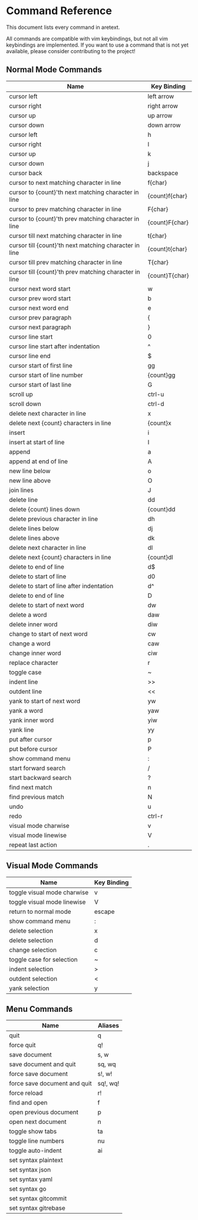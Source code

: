 Command Reference
=================

This document lists every command in aretext.

All commands are compatible with vim keybindings, but not all vim keybindings are implemented. If you want to use a command that is not yet available, please consider contributing to the project!

Normal Mode Commands
--------------------

| Name                                                     | Key Binding        |
|----------------------------------------------------------|--------------------|
| cursor left                                              | left arrow         |
| cursor right                                             | right arrow        |
| cursor up                                                | up arrow           |
| cursor down                                              | down arrow         |
| cursor left                                              | h                  |
| cursor right                                             | l                  |
| cursor up                                                | k                  |
| cursor down                                              | j                  |
| cursor back                                              | backspace          |
| cursor to next matching character in line                | f\{char\}          |
| cursor to \{count\}'th next matching character in line   | \{count\}f\{char\} |
| cursor to prev matching character in line                | F\{char\}          |
| cursor to \{count\}'th prev matching character in line   | \{count\}F\{char\} |
| cursor till next matching character in line              | t\{char\}          |
| cursor till \{count\}'th next matching character in line | \{count\}t\{char\} |
| cursor till prev matching character in line              | T\{char\}          |
| cursor till \{count\}'th prev matching character in line | \{count\}T\{char\} |
| cursor next word start                                   | w                  |
| cursor prev word start                                   | b                  |
| cursor next word end                                     | e                  |
| cursor prev paragraph                                    | \{                 |
| cursor next paragraph                                    | \}                 |
| cursor line start                                        | 0                  |
| cursor line start after indentation                      | ^                  |
| cursor line end                                          | $                  |
| cursor start of first line                               | gg                 |
| cursor start of line number                              | \{count\}gg        |
| cursor start of last line                                | G                  |
| scroll up                                                | ctrl-u             |
| scroll down                                              | ctrl-d             |
| delete next character in line                            | x                  |
| delete next \{count\} characters in line                 | \{count\}x         |
| insert                                                   | i                  |
| insert at start of line                                  | I                  |
| append                                                   | a                  |
| append at end of line                                    | A                  |
| new line below                                           | o                  |
| new line above                                           | O                  |
| join lines                                               | J                  |
| delete line                                              | dd                 |
| delete {count} lines down                                | \{count\}dd        |
| delete previous character in line                        | dh                 |
| delete lines below                                       | dj                 |
| delete lines above                                       | dk                 |
| delete next character in line                            | dl                 |
| delete next \{count\} characters in line                 | \{count\}dl        |
| delete to end of line                                    | d$                 |
| delete to start of line                                  | d0                 |
| delete to start of line after indentation                | d^                 |
| delete to end of line                                    | D                  |
| delete to start of next word                             | dw                 |
| delete a word                                            | daw                |
| delete inner word                                        | diw                |
| change to start of next word                             | cw                 |
| change a word                                            | caw                |
| change inner word                                        | ciw                |
| replace character                                        | r                  |
| toggle case                                              | ~                  |
| indent line                                              | >>                 |
| outdent line                                             | \<\<               |
| yank to start of next word                               | yw                 |
| yank a word                                              | yaw                |
| yank inner word                                          | yiw                |
| yank line                                                | yy                 |
| put after cursor                                         | p                  |
| put before cursor                                        | P                  |
| show command menu                                        | :                  |
| start forward search                                     | /                  |
| start backward search                                    | ?                  |
| find next match                                          | n                  |
| find previous match                                      | N                  |
| undo                                                     | u                  |
| redo                                                     | ctrl-r             |
| visual mode charwise                                     | v                  |
| visual mode linewise                                     | V                  |
| repeat last action                                       | .                  |

Visual Mode Commands
--------------------

| Name                        | Key Binding |
|-----------------------------|-------------|
| toggle visual mode charwise | v           |
| toggle visual mode linewise | V           |
| return to normal mode       | escape      |
| show command menu           | :           |
| delete selection            | x           |
| delete selection            | d           |
| change selection            | c           |
| toggle case for selection   | ~           |
| indent selection            | \>          |
| outdent selection           | \<          |
| yank selection              | y           |

Menu Commands
-------------

| Name                         | Aliases  |
|------------------------------|----------|
| quit                         | q        |
| force quit                   | q!       |
| save document                | s, w     |
| save document and quit       | sq, wq   |
| force save document          | s!, w!   |
| force save document and quit | sq!, wq! |
| force reload                 | r!       |
| find and open                | f        |
| open previous document       | p        |
| open next document           | n        |
| toggle show tabs             | ta       |
| toggle line numbers          | nu       |
| toggle auto-indent           | ai       |
| set syntax plaintext         |          |
| set syntax json              |          |
| set syntax yaml              |          |
| set syntax go                |          |
| set syntax gitcommit         |          |
| set syntax gitrebase         |          |
